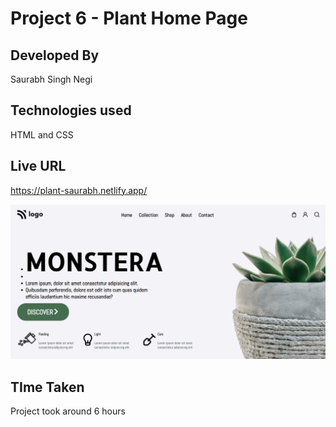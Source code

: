 # Project 6 - Plant Home Page

## Developed By  
Saurabh Singh Negi

## Technologies used  
HTML and CSS 

## Live URL
https://plant-saurabh.netlify.app/

![image](./final_look.png) 

## TIme Taken

Project took around 6 hours	
